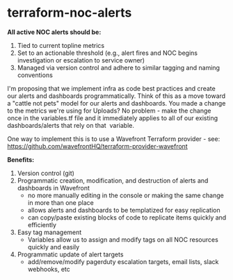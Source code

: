 # terraform-noc-alerts

**All active NOC alerts should be:**
1. Tied to current topline metrics
2. Set to an actionable threshold (e.g., alert fires and NOC begins investigation or escalation to service owner)
3. Managed via version control and adhere to similar tagging and naming conventions

I'm proposing that we implement infra as code best practices and create our alerts and dashboards programmatically. Think of this as a move toward a "cattle not pets" model for our alerts and dashboards. You made a change to the metrics we're using for Uploads? No problem - make the change once in the variables.tf file and it immediately applies to all of our existing dashboards/alerts that rely on that  variable.

One way to implement this is to use a Wavefront Terraform provider 
    - see: https://github.com/wavefrontHQ/terraform-provider-wavefront

**Benefits:**
1. Version control (git)
2. Programmatic creation, modification, and destruction of alerts and dashboards in Wavefront
    - no more manually editing in the console or making the same change in more than one place
    - allows alerts and dashboards to be templatized for easy replication
    - can copy/paste existing blocks of code to replicate items quickly and efficiently
3. Easy tag management 
    - Variables allow us to assign and modify tags on all NOC resources quickly and easily
4. Programmatic update of alert targets
    - add/remove/modify pagerduty escalation targets, email lists, slack webhooks, etc
